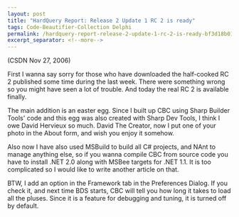 ```yaml
---
layout: post
title: "HardQuery Report: Release 2 Update 1 RC 2 is ready"
tags: Code-Beautifier-Collection Delphi
permalink: /hardquery-report-release-2-update-1-rc-2-is-ready-bf3d18b015db
excerpt_separator: <!--more-->
---
```

(CSDN Nov 27, 2006)

First I wanna say sorry for those who have downloaded the half-cooked RC 2 published some time during the last week. There were something wrong so you might have seen a lot of trouble. And today the real RC 2 is available finally.
<!--more-->

The main addition is an easter egg. Since I built up CBC using Sharp Builder Tools' code and this egg was also created with Sharp Dev Tools, I think I owe David Hervieux so much. David The Creator, now I put one of your photo in the About form, and wish you enjoy it somehow.

Also now I have also used MSBuild to build all C# projects, and NAnt to manage anything else, so if you wanna compile CBC from source code you have to install .NET 2.0 along with MSBee targets for .NET 1.1. It is too complicated so I would like to write another article on that.

BTW, I add an option in the Framework tab in the Preferences Dialog. If you check it, and next time BDS starts, CBC will tell you how long it takes to load all the pluses. Since it is a feature for debugging and tuning, it is turned off by default.
